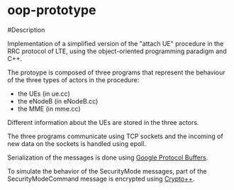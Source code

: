 oop-prototype
=============

#Description

Implementation of a simplified version of the "attach UE" procedure in the RRC protocol of LTE, using the object-oriented programming paradigm and C++.

The protoype is composed of three programs that represent the behaviour of the three types of actors in the procedure:

- the UEs (in ue.cc)
- the eNodeB (in eNodeB.cc)
- the MME (in mme.cc)

Different information about the UEs are stored in the three actors.

The three programs communicate using TCP sockets and the incoming of new data on the sockets is handled using epoll.

Serialization of the messages is done using [Google Protocol Buffers](https://developers.google.com/protocol-buffers/).

To simulate the behavior of the SecurityMode messages, part of the SecurityModeCommand message is encrypted using [Crypto++](http://cryptopp.com/).


